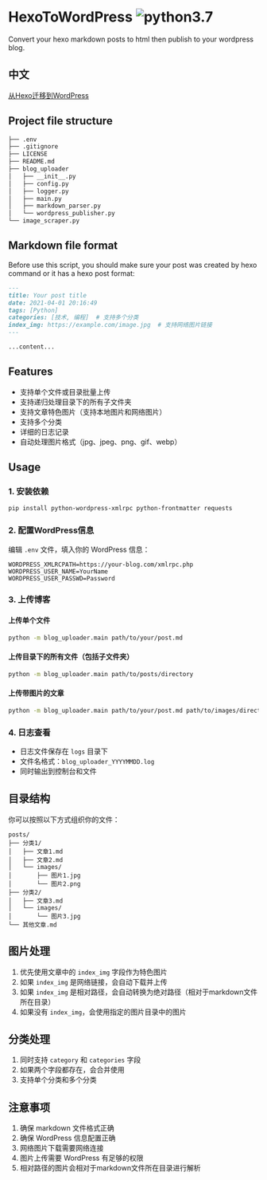 # HexoToWordPress ![python3.7](https://img.shields.io/badge/python-3.7-blue)

Convert your hexo markdown posts to html then publish to your wordpress blog.

## 中文
[从Hexo迁移到WordPress](https://blog.1kye.com/277)

## Project file structure
```zsh
├── .env
├── .gitignore
├── LICENSE
├── README.md
├── blog_uploader
│   ├── __init__.py
│   ├── config.py
│   ├── logger.py
│   ├── main.py
│   ├── markdown_parser.py
│   └── wordpress_publisher.py
└── image_scraper.py
```

## Markdown file format
Before use this script, you should make sure your post was created by hexo command or it has a hexo post format:
```markdown
---
title: Your post title
date: 2021-04-01 20:16:49
tags: [Python]
categories: [技术, 编程]  # 支持多个分类
index_img: https://example.com/image.jpg  # 支持网络图片链接
---

...content...
```

## Features
- 支持单个文件或目录批量上传
- 支持递归处理目录下的所有子文件夹
- 支持文章特色图片（支持本地图片和网络图片）
- 支持多个分类
- 详细的日志记录
- 自动处理图片格式（jpg、jpeg、png、gif、webp）

## Usage
### 1. 安装依赖
```bash
pip install python-wordpress-xmlrpc python-frontmatter requests
```

### 2. 配置WordPress信息
编辑 `.env` 文件，填入你的 WordPress 信息：
```
WORDPRESS_XMLRCPATH=https://your-blog.com/xmlrpc.php
WORDPRESS_USER_NAME=YourName
WORDPRESS_USER_PASSWD=Password
```

### 3. 上传博客
#### 上传单个文件
```bash
python -m blog_uploader.main path/to/your/post.md
```

#### 上传目录下的所有文件（包括子文件夹）
```bash
python -m blog_uploader.main path/to/posts/directory
```

#### 上传带图片的文章
```bash
python -m blog_uploader.main path/to/your/post.md path/to/images/directory
```

### 4. 日志查看
- 日志文件保存在 `logs` 目录下
- 文件名格式：`blog_uploader_YYYYMMDD.log`
- 同时输出到控制台和文件

## 目录结构
你可以按照以下方式组织你的文件：
```
posts/
├── 分类1/
│   ├── 文章1.md
│   ├── 文章2.md
│   └── images/
│       ├── 图片1.jpg
│       └── 图片2.png
├── 分类2/
│   ├── 文章3.md
│   └── images/
│       └── 图片3.jpg
└── 其他文章.md
```

## 图片处理
1. 优先使用文章中的 `index_img` 字段作为特色图片
2. 如果 `index_img` 是网络链接，会自动下载并上传
3. 如果 `index_img` 是相对路径，会自动转换为绝对路径（相对于markdown文件所在目录）
4. 如果没有 `index_img`，会使用指定的图片目录中的图片

## 分类处理
1. 同时支持 `category` 和 `categories` 字段
2. 如果两个字段都存在，会合并使用
3. 支持单个分类和多个分类

## 注意事项
1. 确保 markdown 文件格式正确
2. 确保 WordPress 信息配置正确
3. 网络图片下载需要网络连接
4. 图片上传需要 WordPress 有足够的权限
5. 相对路径的图片会相对于markdown文件所在目录进行解析 